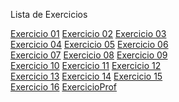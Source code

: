 Lista de Exercicios
<br>
</html> <a href="/Desafios/index01.html"> Exercicio 01</a>
</html> <a href="/Desafios/index02.html"> Exercicio 02</a>
</html> <a href="/Desafios/index03.html"> Exercicio 03</a><br>
</html> <a href="/Desafios/index04.html"> Exercicio 04</a>
</html> <a href="/Desafios/index05.html"> Exercicio 05</a>
</html> <a href="/Desafios/index06.html"> Exercicio 06</a><br>
</html> <a href="/Desafios/index07.html"> Exercicio 07</a>
</html> <a href="/Desafios/index08.html"> Exercicio 08</a>
</html> <a href="/Desafios/index09.html"> Exercicio 09</a><br>
</html> <a href="/Desafios/index10.html"> Exercicio 10</a>
</html> <a href="/Desafios/index11.html"> Exercicio 11</a>
</html> <a href="/Desafios/index12.html"> Exercicio 12</a><br>
</html> <a href="/Desafios/index13.html"> Exercicio 13</a>
</html> <a href="/Desafios/index14.html"> Exercicio 14</a>
</html> <a href="/Desafios/index15.html"> Exercicio 15</a><br>
</html> <a href="/Desafios/index16.html"> Exercicio 16</a>
</html> <a href="/Professor/exercicios/index.html"> ExercicioProf</a>
